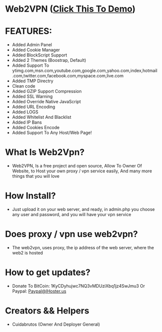 # Web2VPN (<a href="http://proxy-in.fast-page.org/" target="_blank">Click This To Demo</a>)

# FEATURES:
- Added Admin Panel
- Added Cookie Manager
- Added BlockScript Support
- Added 2 Themes (Boostrap, Default)
- Added Support To ytimg.com,msn.com,youtube.com,google.com,yahoo.com,index,hotmail.com,twitter.com,facebook.com,myspace.com,live.com
- Added TMP Directry
- Clean code
- Added GZIP Support Compression
- Added SSL Warning
- Added Override Native JavaScript
- Added URL Encoding
- Added LOGS
- Added Whitelist And Blacklist
- Added IP Bans
- Added Cookies Encode
- Added Support To Any Host/Web Page!


# What Is Web2Vpn?
- Web2VPN, Is a free project and open source, Allow To Owner Of Website, to Host your own proxy / vpn service easily, And many more things that you will love

# How Install?
- Just upload it on your web server, and ready, in admin.php you choose any user and password, and you will have your vpn service

# Does proxy / vpn use web2vpn?
- The web2vpn, uses proxy, the ip address of the web server, where the web2 is hosted

# How to get updates?
- Donate To BitCoin: 1KyCDyhujwc7NQ3vMDUziXbq1jz4SwJmu3 Or Paypal: Paypal@IHoster.us

# Creators && Helpers
- Cuidabrutos (Owner And Deployer General)
